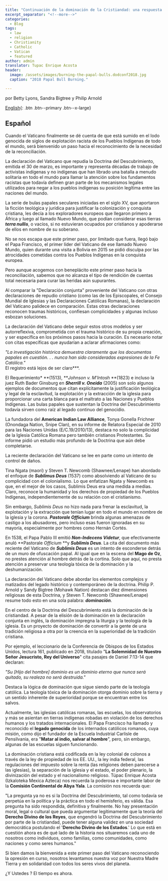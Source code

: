 ```yaml
---
title: "Continuación de la dominación de la Cristiandad: una respuesta a la declaración de repudio del Vaticano a la Doctrina del Descubrimiento - Español"
excerpt_separator: "<!--more-->"
categories:
  - Blog
tags:
  - law
  - religion
  - Christianity
  - Catholic
  - Vatican
  - featured
author: admin
translator: Tupac Enrique Acosta
header:
  image: /assets/images/burning-the-papal-bulls.dodconf2018.jpg
  caption: "2018 Papal Bull Burning."

---
```

por Betty Lyons, Sandra Bigtree y Philip Arnold
  
[English](https://www.aprilonline.org/continuing-christian-domination/){: .btn .btn--primary .btn--x-large} 
  
## Español

Cuando el Vaticano finalmente se dé cuenta de que está sumido en el lodo genocida de siglos de explotación racista de los Pueblos Indígenas de todo el mundo, será bienvenido un paso hacia el reconocimiento de la necesidad de la reconciliación.

La declaración del Vaticano que repudia la Doctrina del Descubrimiento, emitida el 30 de marzo, es importante y representa décadas de trabajo de activistas indígenas y no indígenas que han librado una batalla a menudo solitaria en todo el mundo para llamar la atención sobre los fundamentos racistas que todavía definen gran parte de los mecanismos legales utilizados para negar a los pueblos indígenas su posición legítima entre las naciones del mundo.

La serie de bulas papales seculares iniciadas en el siglo XV, que aportaron la ficción teológica y jurídica para justificar la colonización y conquista cristiana, les decía a los exploradores europeos que llegaron primero a África y luego al llamado Nuevo Mundo, que podían considerar esas tierras ***terra nullis***, o vacíos, si no estuvieran ocupados por cristianos y apoderarse de ellos en nombre de su soberano.

No se nos escapa que este primer paso, por limitado que fuera, llegó bajo el Papa Francisco, el primer líder del Vaticano de ese llamado Nuevo Mundo, quien durante una visita a Bolivia en 2015 se pidió disculpa por las atrocidades cometidas contra los Pueblos Indígenas en la conquista europea.

Pero aunque acogemos con beneplácito este primer paso hacia la reconciliación, sabemos que no alcanza el tipo de rendición de cuentas total necesaria para curar las heridas aún supurantes.

Al comparar la "Declaración conjunta" proveniente del Vaticano con otras declaraciones de repudio cristiano (como las de los Episcopales, el Consejo Mundial de Iglesias y las Declaraciones Católicas Romanas), la declaración del Vaticano palidece en comparación. Estas otras declaraciones reconocen traumas históricos, confiesan complicidades y algunas incluso esbozan soluciones.

La declaración del Vaticano debe seguir estos otros modelos y ser autorreflexiva, comprometida con el trauma histórico de su propia creación, y ser específica en los próximos pasos hacia la curación. Es necesario notar con citas específicas que ayudarían a aclarar afirmaciones como:

*"La investigación histórica demuestra claramente que los documentos papales en cuestión. . . nunca han sido consideradas expresiones de la Fe Católica."*\
El registro está lejos de ser claro***.

El Requerimiento* **(1513), ***Johnson v. M'Intosh* **(1823) e incluso la juez Ruth Bader Ginsburg en ***Sherrill v. Oneida*** (2005) son solo algunos ejemplos de documentos que citan explícitamente la justificación teológica y legal de la esclavitud, la explotación y la extracción de la iglesia para proporcionar una carta blanca para el maltrato a las Naciones y Pueblos Indígenas. Las bulas papales que sustentan la Doctrina del Descubrimiento todavía sirven como raíz al legado continuo del genocidio.

La fundadora del **American Indian Law Alliance**, Tonya Gonella Frichner (Onondaga Nation, Snipe Clan), en su informe de Relatora Especial de 2010 para las Naciones Unidas (E/C.19/2010/13), destaca no solo la complicidad de la Iglesia Católica Romana pero también cristianos Protestantes. Su informe pidió un estudio más profundo de la Doctrina que aún debe completarse.

La reciente declaración del Vaticano se lee en parte como un intento de control de daños.

Tina Ngata (maorí) y Steven T. Newcomb (Shawnee/Lenape) han abordado el enfoque de ***Sublimus Deus*** (1537) como absolviendo al Vaticano de su complicidad con el colonialismo. Lo que enfatizan Ngata y Newcomb es que, en el mejor de los casos, Sublimis Deus era una medida a medias. Claro, reconoce la humanidad y los derechos de propiedad de los Pueblos Indígenas, independientemente de su relación con el cristianismo.

Sin embargo, *Sublimis Deus* no hizo nada para frenar la esclavitud, la explotación y la extracción que tenían lugar en todo el mundo en nombre de la iglesia y la corona. ***Pastorale Officium*** brinda algunas amenazas de castigo a los abusadores, pero incluso esas fueron ignoradas en su mayoría, especialmente por hombres como Hernán Cortés.

En 1538, el Papa Pablo III emitió ***Non-Indecens Videtur***, que efectivamente anuló **Pastorale *Officium* **y ***Sublimis Deus***. La cita del documento más reciente del Vaticano de ***Sublimis Deus*** es un intento de esconderse detrás de un muro de ofuscación papal. Al igual que en la escena del **Mago de Oz**, no prestes atención al hombre detrás de la cortina. Solo que aquí, no presta atención a preservar una teología tóxica de la dominación y la deshumanización.

La declaración del Vaticano debe abordar los elementos complejos y matizados del legado histórico y contemporáneo de la doctrina. Philip P. Arnold y Sandy Bigtree (Mohawk Nation) destacan diez dimensiones religiosas de esta Doctrina, y Steven T. Newcomb (Shawnee/Lenape) resume todo esto en una sola palabra: ***dominación***.

En el centro de la Doctrina del Descubrimiento está la dominación de la cristiandad. A pesar de la elisión de la dominación en la declaración conjunta en inglés, la dominación impregna la liturgia y la teología de la iglesia. Es un proyecto de dominación de convertir a la gente de una tradición religiosa a otra por la creencia en la superioridad de la tradición cristiana.

Por ejemplo, el leccionario de la Conferencia de Obispos de los Estados Unidos, lectura 161, publicado en 2018, titulado "**La Solemnidad de Nuestro Señor Jesucristo, Rey del Universo**" cita pasajes de Daniel 7:13-14 que declaran:

*"Su [Hijo del hombre] dominio es un dominio eterno que nunca será quitado, su realeza no será destruida."*

Destaca la lógica de dominación que sigue siendo parte de la teología católica. La teología tóxica de la dominación otorga dominio sobre la tierra y un sentido inherente de superioridad porque se encuentran entre los salvos.

Actualmente, las iglesias católicas romanas, las escuelas, los observatorios y más se asientan en tierras indígenas robadas en violación de los derechos humanos y los tratados internacionales. El Papa Francisco ha llamado y reconocido el **legado genocida** de los internados católicos romanos, cuya misión, como dijo el fundador de la Escuela Industrial Carlisle de Pensilvania, era "**Matar al indio, salvar al hombre**", pero, sin embargo, algunas de las escuelas siguen funcionando.

La dominación cristiana está codificada en la ley colonial de colonos a través de la ley de propiedad de los EE. UU., la ley india federal, las regulaciones del impuesto sobre la renta (las religiones deben parecerse a las iglesias), la separación de la iglesia y el estado, el poder plenario, la divinización del estado y el nacionalismo religioso. Túpac Enrique Acosta (Izkaloteka Mexica Azteca) nos recuerda la poderosa e importante labor de la **Comisión Continental de Abya Yala**. La comisión nos recuerda que:

"La pregunta ya no es si la Doctrina del Descubrimiento, tal como todavía se perpetúa en la política y la práctica en todo el hemisferio, es válida. Esa pregunta ha sido respondida, definitiva y finalmente. No hay presentación moral, legal o cultural que pueda argumentar legítimamente que la teoría del **Derecho Divino de los Reyes**, que engendró la Doctrina del Descubrimiento por parte de la cristiandad, puede tener alguna validez en una sociedad democrática postulando el '**Derecho Divino de los Estados**.' Lo que está en cuestión ahora es de qué lado de la historia nos situaremos cada uno de nosotros como individuos, como familias, como comunidades, como naciones y como seres humanos."

Si bien damos la bienvenida a este primer paso del Vaticano reconociendo la opresión en curso, nosotros levantamos nuestra voz por Nuestra Madre Tierra y en solidaridad con todos los seres vivos del planeta.

¿Y Ustedes ? El tiempo es ahora.